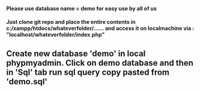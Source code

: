  #### Please use database name = demo for easy use by all of us
 #### Just clone git repo and place the entire contents in c:/xampp/htdocs/whateverfolder/...... and access it on localmachine via : "localhost/whateverfolder/index.php"
 
 ## Create new database 'demo' in local phypmyadmin. Click on demo database and then in 'Sql' tab run sql query copy pasted from 'demo.sql'

